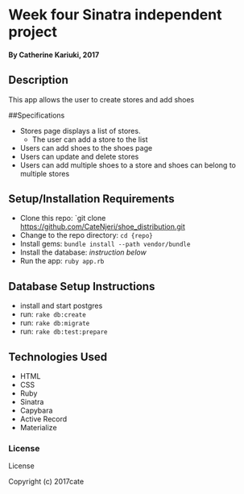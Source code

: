 # Week four Sinatra independent project

#### By Catherine Kariuki, 2017

## Description

This app allows the user to create stores and add shoes

##Specifications

* Stores page displays a list of stores.
  * The user can add a store to the list
* Users can add shoes to the shoes page
* Users can update and delete stores
* Users can add multiple shoes to a store and shoes can belong to multiple stores

## Setup/Installation Requirements

* Clone this repo: `git clone https://github.com/CateNjeri/shoe_distribution.git
* Change to the repo directory: `cd {repo}`
* Install gems: `bundle install --path vendor/bundle`
* Install the database: *instruction below*
* Run the app: `ruby app.rb`

## Database Setup Instructions

* install and start postgres
* run: `rake db:create`
* run: `rake db:migrate`
* run: `rake db:test:prepare`

## Technologies Used

* HTML
* CSS
* Ruby
* Sinatra
* Capybara
* Active Record
* Materialize

### License
 License

Copyright (c) 2017cate

